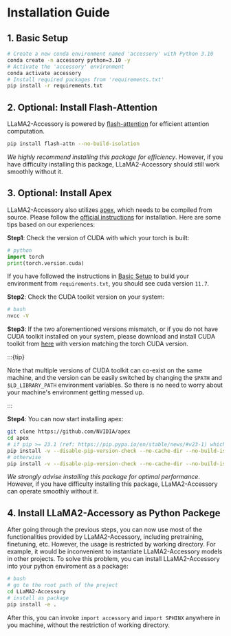 # Installation Guide

## 1. Basic Setup

```bash
# Create a new conda environment named 'accessory' with Python 3.10
conda create -n accessory python=3.10 -y
# Activate the 'accessory' environment
conda activate accessory
# Install required packages from 'requirements.txt'
pip install -r requirements.txt
```
## 2. Optional: Install Flash-Attention

LLaMA2-Accessory is powered by [flash-attention](https://github.com/Dao-AILab/flash-attention) for efficient attention computation. 

```bash
pip install flash-attn --no-build-isolation
```

*We highly recommend installing this package for efficiency*. However, if you have difficulty installing this package, LLaMA2-Accessory should still work smoothly without it.

## 3. Optional: Install Apex

LLaMA2-Accessory also utilizes [apex](https://github.com/NVIDIA/apex), which needs to be compiled from source. Please follow the [official instructions](https://github.com/NVIDIA/apex#from-source) for installation. 
Here are some tips based on our experiences:

**Step1**: Check the version of CUDA with which your torch is built:
 ```python
# python
import torch
print(torch.version.cuda)
```
If you have followed the instructions in [Basic Setup](#1-basic-setup) to build your environment from `requirements.txt`, you should see cuda version `11.7`. 

**Step2**: Check the CUDA toolkit version on your system:
```bash
# bash
nvcc -V
```
**Step3**: If the two aforementioned versions mismatch, or if you do not have CUDA toolkit installed on your system,
please download and install CUDA toolkit from [here](https://developer.nvidia.com/cuda-toolkit-archive) with version matching the torch CUDA version.   

:::{tip}

Note that multiple versions of CUDA toolkit can co-exist on the same machine, and the version can be easily switched by changing the `$PATH` and `$LD_LIBRARY_PATH` environment variables. 
So there is no need to worry about your machine's environment getting messed up.

:::

**Step4**: You can now start installing apex:
```bash
git clone https://github.com/NVIDIA/apex
cd apex
# if pip >= 23.1 (ref: https://pip.pypa.io/en/stable/news/#v23-1) which supports multiple `--config-settings` with the same key... 
pip install -v --disable-pip-version-check --no-cache-dir --no-build-isolation --config-settings "--build-option=--cpp_ext" --config-settings "--build-option=--cuda_ext" ./
# otherwise
pip install -v --disable-pip-version-check --no-cache-dir --no-build-isolation --global-option="--cpp_ext" --global-option="--cuda_ext" ./
```

*We strongly advise installing this package for optimal performance*. However, if you have difficulty installing this package, LLaMA2-Accessory can operate smoothly without it.


## 4. Install LLaMA2-Accessory as Python Packege
After going through the previous steps, you can now use most of the functionalities provided by LLaMA2-Accessory, including pretraining, finetuning, etc. 
However, the usage is restricted by working directory. For example, it would be inconvenient to instantiate LLaMA2-Accessory models in other projects.
To solve this problem, you can install LLaMA2-Accessory into your python enviroment as a package:
```bash 
# bash
# go to the root path of the project
cd LLaMA2-Accessory
# install as package
pip install -e .
```
After this, you can invoke `import accessory` and `import SPHINX` anywhere in you machine, without the restriction of working directory.



